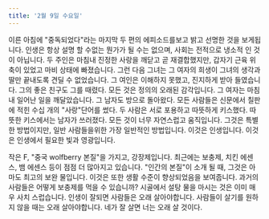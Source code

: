 ```yaml
---
title: '2월 9일 수요일'
---
```

이른 아침에 "중독되었다"라는 마지막 두 편의 에피소드를보고 밝고 선명한 것을 보게됩니다. 인생은 항상 설명 할 수없는 뭔가가 될 수는 없으며, 사회는 전적으로 냉소적 인 것이 아닙니다. 두 주인은 마침내 진정한 사랑을 깨닫고 곧 재결합했지만, 갑자기 근육 위축이 있었고 마비 상태에 빠졌습니다. 그런 다음 그녀는 그 여자의 희생이 그녀의 생각과 딸만 끝내도록 견딜 수 없었습니다. 그 여인은 이해하지 못했고, 진지하게 받아 들였습니다. 그의 좋은 친구도 그를 때렸다. 모든 것은 정의의 오래된 감각입니다. 그 여자는 마침내 일어난 일을 깨달았습니다. 그 남자도 방으로 돌아왔다. 모든 사람들은 신문에서 칠판에 적힌 수십 개의 "사랑"단어를 썼다. 두 사람은 서로 포용하고 따뜻하게 키스했다. 따뜻한 키스에서는 남자가 쓰러졌다. 모든 것이 너무 자연스럽고 움직입니다. 그것은 특별한 방법이지만, 일반 사람들을위한 가장 일반적인 방법입니다. 이것은 인생입니다. 이것은 인생에서 필요한 빛과 영광입니다.

작은 F, "중국 wolfberry 본질"을 가지고, 강장제입니다. 최근에는 보충제, 치킨 에센스, 뱀 에센스 등이 점점 더 많아지고 있습니다. "인간의 본질"이 소개 될 때, 그것은 아마도 최고의 보완 물입니다. 이것은 또한 생활 수준이 향상되었음을 보여줍니다. 과거의 사람들은 어떻게 보충제를 먹을 수 있습니까? 시골에서 설탕 물을 마시는 것은 이미 매우 사치 스럽습니다. 인생이 잘되면 사람들은 오래 살아야합니다. 사람들이 살기를 원하지 않을 때는 오래 살아야합니다. 네가 잘 살면 너는 오래 살 것이다.